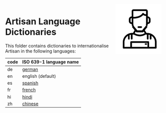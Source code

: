 <img src="https://github.com/gatblau/artisan/raw/master/artisan.png" width="150" align="right"/>

# Artisan Language Dictionaries

This folder contains dictionaries to internationalise Artisan in the following languages:

| code | ISO 639-1 language name |
|---|---|
| de | [german](de_i18n.toml) |
| en | english (default) |
| es | [spanish](es_i18n.toml) |
| fr | [french](fr_i18n.toml) |
| hi | [hindi](hi_i18n.toml) |
| zh | [chinese](zh_i18n.toml) |

